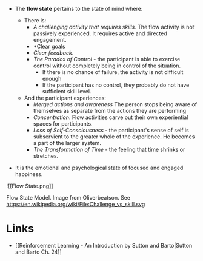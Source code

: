 * The **flow state** pertains to the state of mind where:
	* There is:
		* *A challenging activity that requires skills*.  The flow activity is not passively experienced. It requires active and directed engagement.
		* *Clear goals 
		* *Clear feedback*. 
		* *The Paradox of Control* - the participant is able to exercise control without completely being in control of the situation.
			* If there is no chance of failure, the activity is not difficult enough
			* If the participant has no control, they probably do not have sufficient skill level.
	* And the participant experiences:
		* *Merged actions and awareness* The person stops being aware of themselves as separate from the actions they are performing
		* *Concentration*. Flow activities carve out their own experiential spaces for participants. 
		* *Loss of Self-Consciousness* - the participant's sense of self is subservient to the greater whole of the experience. He becomes a part of the larger system. 
		* *The Transformation of Time* - the feeling that time shrinks or stretches. 

* It is the emotional and psychological state of focused and engaged happiness.

![[Flow State.png]]<figcaption> Flow State Model. Image from  Oliverbeatson. See https://en.wikipedia.org/wiki/File:Challenge_vs_skill.svg </figcaption>

# Links
* [[Reinforcement Learning - An Introduction by Sutton and Barto|Sutton and Barto Ch. 24]]